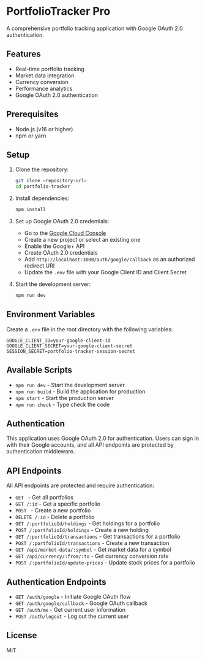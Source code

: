 # PortfolioTracker Pro

A comprehensive portfolio tracking application with Google OAuth 2.0 authentication.

## Features

- Real-time portfolio tracking
- Market data integration
- Currency conversion
- Performance analytics
- Google OAuth 2.0 authentication

## Prerequisites

- Node.js (v16 or higher)
- npm or yarn

## Setup

1. Clone the repository:
   ```bash
   git clone <repository-url>
   cd portfolio-tracker
   ```

2. Install dependencies:
   ```bash
   npm install
   ```

3. Set up Google OAuth 2.0 credentials:
   - Go to the [Google Cloud Console](https://console.cloud.google.com/)
   - Create a new project or select an existing one
   - Enable the Google+ API
   - Create OAuth 2.0 credentials
   - Add `http://localhost:3000/auth/google/callback` as an authorized redirect URI
   - Update the `.env` file with your Google Client ID and Client Secret

4. Start the development server:
   ```bash
   npm run dev
   ```

## Environment Variables

Create a `.env` file in the root directory with the following variables:

```
GOOGLE_CLIENT_ID=your-google-client-id
GOOGLE_CLIENT_SECRET=your-google-client-secret
SESSION_SECRET=portfolio-tracker-session-secret
```

## Available Scripts

- `npm run dev` - Start the development server
- `npm run build` - Build the application for production
- `npm start` - Start the production server
- `npm run check` - Type check the code

## Authentication

This application uses Google OAuth 2.0 for authentication. Users can sign in with their Google accounts, and all API endpoints are protected by authentication middleware.

## API Endpoints

All API endpoints are protected and require authentication:

- `GET ` - Get all portfolios
- `GET /:id` - Get a specific portfolio
- `POST ` - Create a new portfolio
- `DELETE /:id` - Delete a portfolio
- `GET /:portfolioId/holdings` - Get holdings for a portfolio
- `POST /:portfolioId/holdings` - Create a new holding
- `GET /:portfolioId/transactions` - Get transactions for a portfolio
- `POST /:portfolioId/transactions` - Create a new transaction
- `GET /api/market-data/:symbol` - Get market data for a symbol
- `GET /api/currency/:from/:to` - Get currency conversion rate
- `POST /:portfolioId/update-prices` - Update stock prices for a portfolio

## Authentication Endpoints

- `GET /auth/google` - Initiate Google OAuth flow
- `GET /auth/google/callback` - Google OAuth callback
- `GET /auth/me` - Get current user information
- `POST /auth/logout` - Log out the current user

## License

MIT